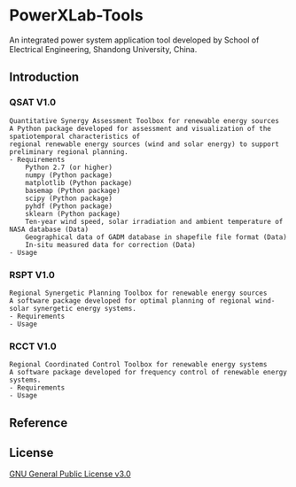 # PowerXLab-Tools
An integrated power system application tool developed by School of Electrical Engineering, Shandong University, China.
## Introduction
### QSAT V1.0
	Quantitative Synergy Assessment Toolbox for renewable energy sources
	A Python package developed for assessment and visualization of the spatiotemporal characteristics of 
	regional renewable energy sources (wind and solar energy) to support preliminary regional planning.
	- Requirements
		Python 2.7 (or higher)
		numpy (Python package)
		matplotlib (Python package)
		basemap (Python package)
		scipy (Python package)
		pyhdf (Python package)
		sklearn (Python package)
		Ten-year wind speed, solar irradiation and ambient temperature of NASA database (Data)
		Geographical data of GADM database in shapefile file format (Data)
		In-situ measured data for correction (Data)
	- Usage
### RSPT V1.0
	Regional Synergetic Planning Toolbox for renewable energy sources
	A software package developed for optimal planning of regional wind-solar synergetic energy systems.
	- Requirements
	- Usage

### RCCT V1.0
	Regional Coordinated Control Toolbox for renewable energy systems
	A software package developed for frequency control of renewable energy systems.
	- Requirements
	- Usage
## Reference
## License
[GNU General Public License v3.0](LICENSE)
